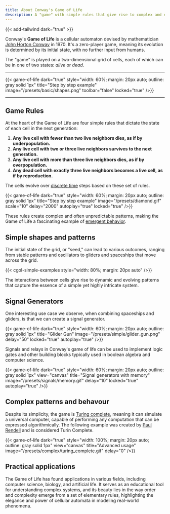 ```yaml
---
title: About Conway's Game of Life
description: A "game" with simple rules that give rise to complex and emergent patterns on a grid of cells.
---
```


{{< add-tailwind dark="true" >}}

Conway's **Game of Life** is a cellular automaton devised by mathematician [John Horton Conway](https://en.wikipedia.org/wiki/John_Horton_Conway "John Horton Conway") in 1970. It's a zero-player game, meaning its evolution is determined by its initial state, with no further input from humans.

The "game" is played on a two-dimensional grid of cells, each of which can be in one of two states: _alive_ or _dead_.

---

{{< game-of-life
  dark="true"
  style="width: 60%; margin: 20px auto; outline: gray solid 1px"
  title="Step by step example"
  image="/presets/basic/shapes.png"
  toolbar="false"
  locked="true"
/>}}

---

## Game Rules

At the heart of the Game of Life are four simple rules that dictate the state of each cell in the next generation:

1. **Any live cell with fewer than two live neighbors dies, as if by underpopulation.**
2. **Any live cell with two or three live neighbors survives to the next generation.**
3. **Any live cell with more than three live neighbors dies, as if by overpopulation.**
4. **Any dead cell with exactly three live neighbors becomes a live cell, as if by reproduction.**

The cells evolve over [discrete time](https://en.wikipedia.org/wiki/Discrete_time_and_continuous_time#:~:text=A%20discrete%20signal%20or%20discrete,from%20a%20continuous%2Dtime%20signal.) steps based on these set of rules.

{{< game-of-life
  dark="true"
  style="width: 60%; margin: 20px auto; outline: gray solid 1px"
  title="Step by step example"
  image="/presets/diamond.gif"
  scale="10"
  delay="2000"
  autoplay="true"
  locked="true"
/>}}

These rules create complex and often unpredictable patterns, making the Game of Life a fascinating example of [emergent behavior](https://en.wikipedia.org/wiki/Emergence).


## Simple shapes and patterns

The initial state of the grid, or "seed," can lead to various outcomes, ranging from stable patterns and oscillators to gliders and spaceships that move across the grid.

{{< cgol-simple-examples
  style="width: 80%; margin: 20px auto"
/>}}

The interactions between cells give rise to dynamic and evolving patterns that capture the essence of a simple yet highly intricate system.

## Signal Generators

One interesting use case we observe, when combining spaceships and gliders, is that we can create a signal generator.

{{< game-of-life
  dark="true"
  style="width: 60%; margin: 20px auto; outline: gray solid 1px"
  title="Glider Gun"
  image="/presets/simple/glider_gun.png"
  delay="50"
  locked="true"
  autoplay="true"
/>}}

Signals and relays in Conway's game of life can be used to implement logic gates and other building blocks typically used in boolean algebra and computer science.

{{< game-of-life
  dark="true"
  style="width: 60%; margin: 20px auto; outline: gray solid 1px"
  view="canvas"
  title="Signal generators with memory"
  image="/presets/signals/memory.gif"
  delay="10"
  locked="true"
  autoplay="true"
/>}}

## Complex patterns and behavour


Despite its simplicity, the game is [Turing complete](https://en.wikipedia.org/wiki/Turing_completeness#:~:text=In%20colloquial%20usage%2C%20the%20terms,purpose%20computer%20or%20computer%20language.), meaning it can simulate a universal computer, capable of performing any computation that can be expressed algorithmically. The following example was created by [Paul Rendell](http://rendell-attic.org/gol/tm.htm) and is considered Turin Complete.

{{< game-of-life
  dark="true"
  style="width: 100%; margin: 20px auto; outline: gray solid 1px"
  view="canvas"
  title="Advanced usage"
  image="/presets/complex/turing_complete.gif"
  delay="0"
/>}}


## Practical applications

The Game of Life has found applications in various fields, including computer science, biology, and artificial life. It serves as an educational tool for understanding complex systems, and its beauty lies in the way order and complexity emerge from a set of elementary rules, highlighting the elegance and power of cellular automata in modeling real-world phenomena.
